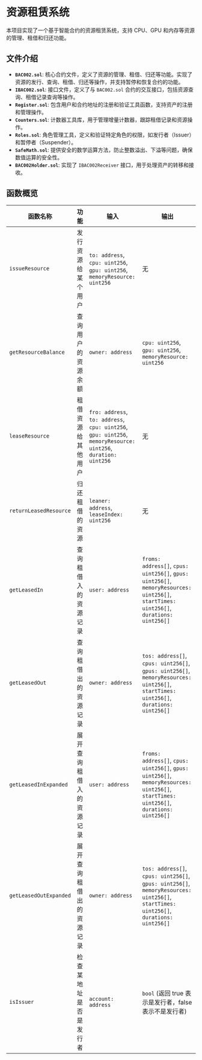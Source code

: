 # 资源租赁系统

本项目实现了一个基于智能合约的资源租赁系统，支持 CPU、GPU 和内存等资源的管理、租借和归还功能。

## 文件介绍

- **`BAC002.sol`**: 核心合约文件，定义了资源的管理、租借、归还等功能。实现了资源的发行、查询、租借、归还等操作，并支持暂停和恢复合约的功能。
- **`IBAC002.sol`**: 接口文件，定义了与 `BAC002.sol` 合约的交互接口，包括资源查询、租借记录查询等操作。
- **`Register.sol`**: 包含用户和合约地址的注册和验证工具函数，支持资产的注册和管理操作。
- **`Counters.sol`**: 计数器工具库，用于管理增量计数器，跟踪租借记录和资源操作。
- **`Roles.sol`**: 角色管理工具，定义和验证特定角色的权限，如发行者（Issuer）和暂停者（Suspender）。
- **`SafeMath.sol`**: 提供安全的数学运算方法，防止整数溢出、下溢等问题，确保数值运算的安全性。
- **`BAC002Holder.sol`**: 实现了 `IBAC002Receiver` 接口，用于处理资产的转移和接收。

## 函数概览

| 函数名称               | 功能                     | 输入                                                         | 输出                                                         |
| ---------------------- | ------------------------ | ------------------------------------------------------------ | ------------------------------------------------------------ |
| `issueResource`        | 发行资源给某个用户       | `to: address`, `cpu: uint256`, `gpu: uint256`, `memoryResource: uint256` | 无                                                           |
| `getResourceBalance`   | 查询用户的资源余额       | `owner: address`                                             | `cpu: uint256`, `gpu: uint256`, `memoryResource: uint256`    |
| `leaseResource`        | 租借资源给其他用户       | `fro: address`, `to: address`, `cpu: uint256`, `gpu: uint256`, `memoryResource: uint256`, `duration: uint256` | 无                                                           |
| `returnLeasedResource` | 归还租借的资源           | `leaner: address`, `leaseIndex: uint256`                     | 无                                                           |
| `getLeasedIn`          | 查询租借入的资源记录     | `user: address`                                              | `froms: address[]`, `cpus: uint256[]`, `gpus: uint256[]`, `memoryResources: uint256[]`, `startTimes: uint256[]`, `durations: uint256[]` |
| `getLeasedOut`         | 查询租借出的资源记录     | `owner: address`                                             | `tos: address[]`, `cpus: uint256[]`, `gpus: uint256[]`, `memoryResources: uint256[]`, `startTimes: uint256[]`, `durations: uint256[]` |
| `getLeasedInExpanded`  | 展开查询租借入的资源记录 | `user: address`                                              | `froms: address[]`, `cpus: uint256[]`, `gpus: uint256[]`, `memoryResources: uint256[]`, `startTimes: uint256[]`, `durations: uint256[]` |
| `getLeasedOutExpanded` | 展开查询租借出的资源记录 | `owner: address`                                             | `tos: address[]`, `cpus: uint256[]`, `gpus: uint256[]`, `memoryResources: uint256[]`, `startTimes: uint256[]`, `durations: uint256[]` |
| `isIssuer`             | 检查某地址是否是发行者   | `account: address`                                           | `bool` (返回 true 表示是发行者，false 表示不是发行者)        |

